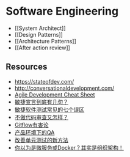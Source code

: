 # Software Engineering


- [[System Architect]]
- [[Design Patterns]]
- [[Architecture Patterns]]
- [[After action review]]


## Resources

- https://stateofdev.com/
- http://conversationaldevelopment.com/
- [Agile Development Cheat Sheet](http://cheatsheetworld.com/programming/agile-development-cheat-sheet/)
- [敏捷宣言到底有几句？](http://insights.thoughtworkers.org/how-many-words-in-agile-manifesto/) 
- [敏捷软件测试常见的七个误区](http://insights.thoughtworkers.org/agile-testing-misunderstanding/) 
- [不做代码审查又怎样？](http://insights.thoughtworkers.org/without-code-review/) 
- [Gitflow有害论](http://insights.thoughtworkers.org/gitflow-consider-harmful/) 
- [产品环境下的QA](http://insights.thoughtworkers.org/qa-in-production-practice/)
- [改善单元测试的新方法](http://insights.thoughtworkers.org/improve-the-effectiveness-of-unit-testing/)
- [你以为是微服务或Docker？其实是组织架构！](http://insights.thoughtworkers.org/microservices-docker-organization-transfermation/)
